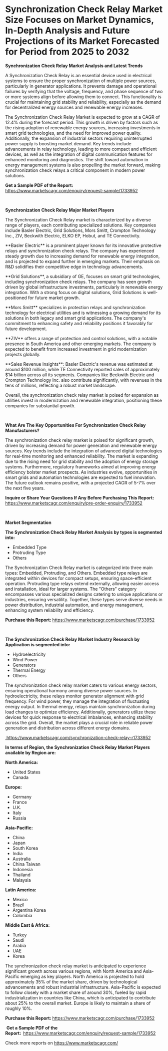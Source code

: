 <p><h1>Synchronization Check Relay Market Size Focuses on Market Dynamics, In-Depth Analysis and Future Projections of its Market Forecasted for Period from 2025 to 2032</h1></p><p><strong>Synchronization Check Relay Market Analysis and Latest Trends</strong></p>
<p><p>A Synchronization Check Relay is an essential device used in electrical systems to ensure the proper synchronization of multiple power sources, particularly in generator applications. It prevents damage and operational failures by verifying that the voltage, frequency, and phase sequence of two or more systems align before allowing them to connect. This functionality is crucial for maintaining grid stability and reliability, especially as the demand for decentralized energy sources and renewable energy increases.</p><p>The Synchronization Check Relay Market is expected to grow at a CAGR of 12.4% during the forecast period. This growth is driven by factors such as the rising adoption of renewable energy sources, increasing investments in smart grid technologies, and the need for improved power quality. Additionally, the expansion of industrial sectors requiring uninterrupted power supply is boosting market demand. Key trends include advancements in relay technology, leading to more compact and efficient devices, as well as the integration of digital communication features for enhanced monitoring and diagnostics. The shift toward automation in energy management systems is also propelling the market forward, making synchronization check relays a critical component in modern power solutions.</p></p>
<p><strong>Get a Sample PDF of the Report:&nbsp;</strong> <a href="https://www.marketscagr.com/enquiry/request-sample/1733952?utm_campaign=2111&utm_medium=2&utm_source=Github&utm_content=ia&utm_term=13022025&utm_id=synchronization-check-relay">https://www.marketscagr.com/enquiry/request-sample/1733952</a></p>
<p>&nbsp;</p>
<p><strong>Synchronization Check Relay Major Market Players</strong></p>
<p><p>The Synchronization Check Relay market is characterized by a diverse range of players, each contributing specialized solutions. Key companies include Basler Electric, Grid Solutions, Mors Smitt, Crompton Technology Inc., ZIV, Beckwith Electric, ELKO EP, Hobut, and TE Connectivity.</p><p>**Basler Electric** is a prominent player known for its innovative protective relays and synchronization check relays. The company has experienced steady growth due to increasing demand for renewable energy integration, and is projected to expand further in emerging markets. Their emphasis on R&D solidifies their competitive edge in technology advancements.</p><p>**Grid Solutions**, a subsidiary of GE, focuses on smart grid technologies, including synchronization check relays. The company has seen growth driven by global infrastructure investments, particularly in renewable energy integration. With a strong focus on digital solutions, Grid Solutions is well-positioned for future market growth.</p><p>**Mors Smitt** specializes in protection relays and synchronization technology for electrical utilities and is witnessing a growing demand for its solutions in both legacy and smart grid applications. The company's commitment to enhancing safety and reliability positions it favorably for future development.</p><p>**ZIV** offers a range of protection and control solutions, with a notable presence in South America and other emerging markets. The company is expected to benefit from increased investment in grid modernization projects globally.</p><p>**Sales Revenue Insights**: Basler Electric's revenue was estimated at around $100 million, while TE Connectivity reported sales of approximately $14 billion across all its segments. Companies like Beckwith Electric and Crompton Technology Inc. also contribute significantly, with revenues in the tens of millions, reflecting a robust market landscape.</p><p>Overall, the synchronization check relay market is poised for expansion as utilities invest in modernization and renewable integration, positioning these companies for substantial growth.</p></p>
<p>&nbsp;</p>
<p><strong>What Are The Key Opportunities For Synchronization Check Relay Manufacturers?</strong></p>
<p><p>The synchronization check relay market is poised for significant growth, driven by increasing demand for power generation and renewable energy sources. Key trends include the integration of advanced digital technologies for real-time monitoring and enhanced reliability. The market is expanding due to the rising need for grid stability and the adoption of energy storage systems. Furthermore, regulatory frameworks aimed at improving energy efficiency bolster market prospects. As industries evolve, opportunities in smart grids and automation technologies are expected to fuel innovation. The future outlook remains positive, with a projected CAGR of 5-7% over the next five years.</p></p>
<p><strong>Inquire or Share Your Questions If Any Before Purchasing This Report:</strong> <a href="https://www.marketscagr.com/enquiry/pre-order-enquiry/1733952?utm_campaign=2111&utm_medium=2&utm_source=Github&utm_content=ia&utm_term=13022025&utm_id=synchronization-check-relay">https://www.marketscagr.com/enquiry/pre-order-enquiry/1733952</a></p>
<p>&nbsp;</p>
<p><strong>Market Segmentation</strong></p>
<p><strong>The Synchronization Check Relay Market Analysis by types is segmented into:</strong></p>
<p><ul><li>Embedded Type</li><li>Protruding Type</li><li>Others</li></ul></p>
<p><p>The Synchronization Check Relay market is categorized into three main types: Embedded, Protruding, and Others. Embedded type relays are integrated within devices for compact setups, ensuring space-efficient operation. Protruding type relays extend externally, allowing easier access and installation, ideal for larger systems. The "Others" category encompasses various specialized designs catering to unique applications or industries, ensuring versatility. Together, these types serve diverse needs in power distribution, industrial automation, and energy management, enhancing system reliability and efficiency.</p></p>
<p><strong>Purchase this Report:&nbsp;</strong><a href="https://www.marketscagr.com/purchase/1733952?utm_campaign=2111&utm_medium=2&utm_source=Github&utm_content=ia&utm_term=13022025&utm_id=synchronization-check-relay">https://www.marketscagr.com/purchase/1733952</a></p>
<p>&nbsp;</p>
<p><strong>The Synchronization Check Relay Market Industry Research by Application is segmented into:</strong></p>
<p><ul><li>Hydroelectricity</li><li>Wind Power</li><li>Generators</li><li>Thermal Energy</li><li>Others</li></ul></p>
<p><p>The synchronization check relay market caters to various energy sectors, ensuring operational harmony among diverse power sources. In hydroelectricity, these relays monitor generator alignment with grid frequency. For wind power, they manage the integration of fluctuating energy output. In thermal energy, relays maintain synchronization during load changes to optimize efficiency. Additionally, generators utilize these devices for quick response to electrical imbalances, enhancing stability across the grid. Overall, the market plays a crucial role in reliable power generation and distribution across different energy domains.</p></p>
<p><a href="https://www.marketscagr.com/synchronization-check-relay-r1733952?utm_campaign=2111&utm_medium=2&utm_source=Github&utm_content=ia&utm_term=13022025&utm_id=synchronization-check-relay">&nbsp;https://www.marketscagr.com/synchronization-check-relay-r1733952</a></p>
<p><strong>In terms of Region, the Synchronization Check Relay Market Players available by Region are:</strong></p>
<p>
    <p> <strong> North America: </strong>
        <ul>
            <li>United States</li>
            <li>Canada</li>
        </ul>
        </p> 
    <p> <strong> Europe: </strong>
        <ul>
            <li>Germany</li>
            <li>France</li>
            <li>U.K.</li>
            <li>Italy</li>
            <li>Russia</li>
        </ul>
        </p> 
    <p> <strong> Asia-Pacific: </strong>
        <ul>
            <li>China</li>
            <li>Japan</li>
            <li>South Korea</li>
            <li>India</li>
            <li>Australia</li>
            <li>China Taiwan</li>
            <li>Indonesia</li>
            <li>Thailand</li>
            <li>Malaysia</li>
        </ul>
        </p> 
    <p> <strong> Latin America: </strong>
        <ul>
            <li>Mexico</li>
            <li>Brazil</li>
            <li>Argentina Korea</li>
            <li>Colombia</li>
        </ul>
        </p> 
    <p> <strong> Middle East & Africa: </strong>
        <ul>
            <li>Turkey</li>
            <li>Saudi</li>
            <li>Arabia</li>
            <li>UAE</li>
            <li>Korea</li>
        </ul>
    </p>
    </p>
<p><p>The synchronization check relay market is anticipated to experience significant growth across various regions, with North America and Asia-Pacific emerging as key players. North America is projected to hold approximately 35% of the market share, driven by technological advancements and robust industrial infrastructure. Asia-Pacific is expected to follow closely with a market share of around 30%, fueled by rapid industrialization in countries like China, which is anticipated to contribute about 25% to the overall market. Europe is likely to maintain a share of roughly 10%.</p></p>
<p><strong>Purchase this Report: </strong><a href="https://www.marketscagr.com/purchase/1733952?utm_campaign=2111&utm_medium=2&utm_source=Github&utm_content=ia&utm_term=13022025&utm_id=synchronization-check-relay">https://www.marketscagr.com/purchase/1733952</a></p>
<p>&nbsp;<strong>Get a Sample PDF of the Report:&nbsp;&nbsp;</strong><a href="https://www.marketscagr.com/enquiry/request-sample/1733952?utm_campaign=2111&utm_medium=2&utm_source=Github&utm_content=ia&utm_term=13022025&utm_id=synchronization-check-relay">https://www.marketscagr.com/enquiry/request-sample/1733952</a></p>
<p><strong></strong></p>
<p>Check more reports on <a href="https://www.marketscagr.com/?utm_campaign=2111&utm_medium=2&utm_source=Github&utm_content=ia&utm_term=13022025&utm_id=synchronization-check-relay">https://www.marketscagr.com/</a></p>